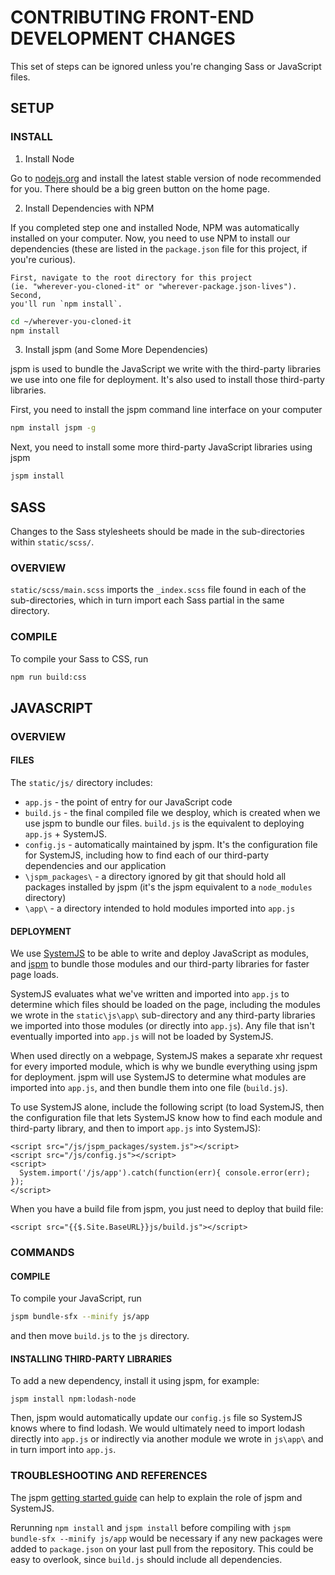 # CONTRIBUTING FRONT-END DEVELOPMENT CHANGES

This set of steps can be ignored unless you're changing Sass or JavaScript
files.

## SETUP

### INSTALL
1. Install Node

 Go to [nodejs.org](https://nodejs.org/en/) and install the latest stable
 version of node recommended for you. There should be a big green button on the
 home page.

2. Install Dependencies with NPM

 If you completed step one and installed Node, NPM was automatically installed
 on your computer. Now, you need to use NPM to install our dependencies (these
	 are listed in the `package.json` file for this project, if you're curious).

	First, navigate to the root directory for this project
	(ie. "wherever-you-cloned-it" or "wherever-package.json-lives"). Second,
	you'll run `npm install`.
```sh
cd ~/wherever-you-cloned-it
npm install
```

3. Install jspm (and Some More Dependencies)

 jspm is used to bundle the JavaScript we write with the third-party libraries
 we use into one file for deployment. It's also used to install those
 third-party libraries.

 First, you need to install the jspm command line interface on your computer
 ```sh
 npm install jspm -g
 ```
 Next, you need to install some more third-party JavaScript libraries using jspm
 ```sh
 jspm install
 ```



## SASS

Changes to the Sass stylesheets should be made in the sub-directories within `static/scss/`.

### OVERVIEW

 `static/scss/main.scss` imports the `_index.scss` file found in each of the sub-directories, which in turn import each Sass partial in the same directory.

### COMPILE

To compile your Sass to CSS, run
```sh
npm run build:css
```

## JAVASCRIPT

### OVERVIEW
#### FILES
The `static/js/` directory includes:
* `app.js` - the point of entry for our JavaScript code
* `build.js` - the final compiled file we desploy, which is created when we use jspm to bundle our files. `build.js` is the equivalent to deploying `app.js` + SystemJS.
* `config.js` - automatically maintained by jspm. It's the configuration file for SystemJS, including how to find each of our third-party dependencies and our application
* `\jspm_packages\` - a directory ignored by git that should hold all packages installed by jspm (it's the jspm equivalent to a `node_modules` directory)
* `\app\` - a directory intended to hold modules imported into `app.js`

#### DEPLOYMENT
We use [SystemJS](https://github.com/systemjs/systemjs) to be able to write and deploy JavaScript as modules, and [jspm](http://jspm.io/) to bundle those modules and our third-party libraries for faster page loads.

SystemJS evaluates what we've written and imported into `app.js` to determine which files should be loaded on the page, including the modules we wrote in the `static\js\app\` sub-directory and any third-party libraries we imported into those modules (or directly into `app.js`). Any file that isn't eventually imported into `app.js` will not be loaded by SystemJS.

When used directly on a webpage, SystemJS makes a separate xhr request for every imported module, which is why we bundle everything using jspm for deployment. jspm will use SystemJS to determine what modules are imported into `app.js`, and then bundle them into one file (`build.js`).

To use SystemJS alone, include the following script (to load SystemJS, then the configuration file that lets SystemJS know how to find each module and third-party library, and then to import `app.js` into SystemJS):
```ssh
<script src="/js/jspm_packages/system.js"></script>
<script src="/js/config.js"></script>
<script>
  System.import('/js/app').catch(function(err){ console.error(err); });
</script>
```

When you have a build file from jspm, you just need to deploy that build file:
```ssh
<script src="{{$.Site.BaseURL}}js/build.js"></script>
```

### COMMANDS

#### COMPILE

To compile your JavaScript, run
```sh
jspm bundle-sfx --minify js/app
```
and then move `build.js` to the `js` directory.

#### INSTALLING THIRD-PARTY LIBRARIES

To add a new dependency, install it using jspm, for example:
```ssh
jspm install npm:lodash-node
```
Then, jspm would automatically update our `config.js` file so SystemJS knows where to find lodash. We would ultimately need to import lodash directly into `app.js` or indirectly via another module we wrote in `js\app\` and in turn import into `app.js`.

### TROUBLESHOOTING AND REFERENCES

The jspm [getting started guide](http://jspm.io/docs/getting-started.html) can help to explain the role of jspm and SystemJS.

Rerunning `npm install` and `jspm install` before compiling with `jspm bundle-sfx --minify js/app` would be necessary if any new packages were added to `package.json` on your last pull from the repository. This could be easy to overlook, since `build.js` should include all dependencies.
